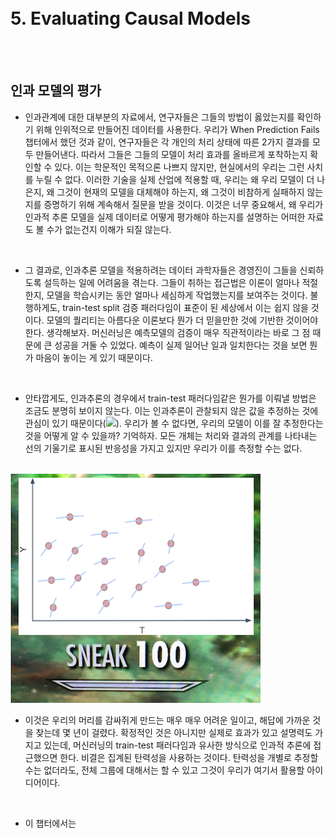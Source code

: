 <br><br><br><br>

# 5. Evaluating Causal Models

<br><br>

## 인과 모델의 평가
- 인과관계에 대한 대부분의 자료에서, 연구자들은 그들의 방법이 옳았는지를 확인하기 위해 인위적으로 만들어진 데이터를 사용한다. 우리가 When Prediction Fails 챕터에서 했던 것과 같이, 연구자들은 각 개인의 처리 상태에 따른 2가지 결과를 모두 만들어낸다. 따라서 그들은 그들의 모델이 처리 효과를 올바르게 포착하는지 확인할 수 있다. 이는 학문적인 목적으론 나쁘지 않지만, 현실에서의 우리는 그런 사치를 누릴 수 없다. 이러한 기술을 실제 산업에 적용할 때, 우리는 왜 우리 모델이 더 나은지, 왜 그것이 현재의 모델을 대체해야 하는지, 왜 그것이 비참하게 실패하지 않는지를 증명하기 위해 계속해서 질문을 받을 것이다. 이것은 너무 중요해서, 왜 우리가 인과적 추론 모델을 실제 데이터로 어떻게 평가해야 하는지를 설명하는 어떠한 자료도 볼 수가 없는건지 이해가 되질 않는다.
<br>

- 그 결과로, 인과추론 모델을 적용하려는 데이터 과학자들은 경영진이 그들을 신뢰하도록 설득하는 일에 어려움을 겪는다. 그들이 취하는 접근법은 이론이 얼마나 적절한지, 모델을 학습시키는 동안 얼마나 세심하게 작업했는지를 보여주는 것이다. 불행하게도, train-test split 검증 패러다임이 표준이 된 세상에서 이는 쉽지 않을 것이다. 모델의 퀄리티는 아름다운 이론보다 뭔가 더 믿을만한 것에 기반한 것이어야 한다. 생각해보자. 머신러닝은 예측모델의 검증이 매우 직관적이라는 바로 그 점 때문에 큰 성공을 거둘 수 있었다. 예측이 실제 일어난 일과 일치한다는 것을 보면 뭔가 마음이 놓이는 게 있기 때문이다. 
<br>

- 안타깝게도, 인과추론의 경우에서 train-test 패러다임같은 뭔가를 이뤄낼 방법은 조금도 분명히 보이지 않는다. 이는 인과추론이 관찰되지 않은 값을 추정하는 것에 관심이 있기 때문이다(<img src="https://render.githubusercontent.com/render/math?math=\frac{\delta y}{\delta t}">). 우리가 볼 수 없다면, 우리의 모델이 이를 잘 추정한다는 것을 어떻게 알 수 있을까? 기억하자. 모든 개체는 처리와 결과의 관계를 나타내는 선의 기울기로 표시된 반응성을 가지고 있지만 우리가 이를 측정할 수는 없다. 
<br>

<img src="https://github.com/DoyoungKim12/causal-inference/blob/master/img_BnT/bnt_2_1.PNG?raw=true">
<br>

- 이것은 우리의 머리를 감싸쥐게 만드는 매우 매우 어려운 일이고, 해답에 가까운 것을 찾는데 몇 년이 걸렸다. 확정적인 것은 아니지만 실제로 효과가 있고 설명력도 가지고 있는데, 머신러닝의 train-test 패러다임과 유사한 방식으로 인과적 추론에 접근했으면 한다. 비결은 집계된 탄력성을 사용하는 것이다. 탄력성을 개별로 추정할 수는 없더라도, 전체 그룹에 대해서는 할 수 있고 그것이 우리가 여기서 활용할 아이디어이다.
<br>

- 이 챕터에서는 

